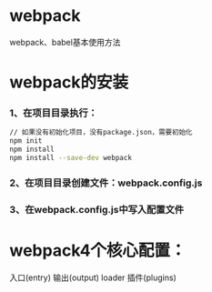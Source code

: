 # webpack
webpack、babel基本使用方法

# webpack的安装
### 1、在项目目录执行：
```bash
// 如果没有初始化项目，没有package.json，需要初始化
npm init
npm install
npm install --save-dev webpack
```
### 2、在项目目录创建文件：webpack.config.js

### 3、在webpack.config.js中写入配置文件

# webpack4个核心配置：
入口(entry)
输出(output)
loader
插件(plugins)



